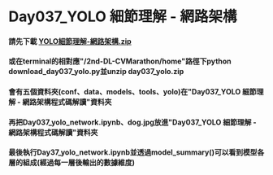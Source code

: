 ﻿# Day037_YOLO 細節理解 - 網路架構
#### 請先下載 [YOLO細節理解-網路架構.zip](https://drive.google.com/file/d/1cohozCCPBSrAzXn_80-pwJwFxLsb0W_F/view)
#### 或在terminal的相對應"/2nd-DL-CVMarathon/home"路徑下python download_day037_yolo.py並unzip day037_yolo.zip
#### 會有五個資料夾(conf、data、models、tools、yolo)在"Day037_YOLO 細節理解 - 網路架構程式碼解讀"資料夾
#### 再把Day037_yolo_network.ipynb、dog.jpg放進"Day037_YOLO 細節理解 - 網路架構程式碼解讀"資料夾
#### 最後執行Day37_yolo_network.ipynb並透過model_summary()可以看到模型各層的組成(經過每一層後輸出的數據維度)